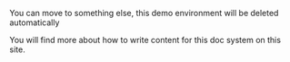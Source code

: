 You can move to something else, this demo environment will be deleted automatically

You will find more about how to write content for this doc system on this site.
